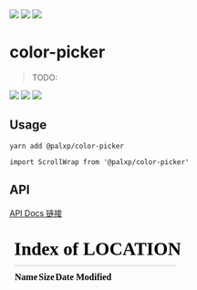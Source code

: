 <!--
 * @Author: ShawnPhang
 * @Date: 2023-05-26 17:09:49
 * @Description:
 * @LastEditors: ShawnPhang <site: book.palxp.com>
 * @LastEditTime: 2023-05-29 17:39:28
-->

<img style="display: inline-block;" src="https://img.shields.io/github/watchers/palxiao/front-end-arsenal?style=social" />
<img style="display: inline-block;" src="https://img.shields.io/github/forks/palxiao/front-end-arsenal?style=social" />
<img style="display: inline-block;" src="https://img.shields.io/github/stars/palxiao/front-end-arsenal?style=social" />

# color-picker

> TODO:

<img style="display: inline-block;" src="https://img.shields.io/npm/v/@palxp/color-picker" />
<img style="display: inline-block;" src="https://img.shields.io/bundlephobia/min/@palxp/color-picker?color=%2344cc88" />
<img style="display: inline-block;" src="https://img.shields.io/npm/dm/@palxp/color-picker" />

## Usage

```
yarn add @palxp/color-picker

import ScrollWrap from '@palxp/color-picker'
```

## API

[API Docs 链接](/#/docs)

  <iframe src="/#/docs/color-picker/index?preview=true" frameborder="0"></iframe>
